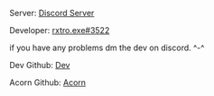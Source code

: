 Server: [Discord Server](https://discord.gg/55kuqGxdsC)

Developer: [rxtro.exe#3522](https://discord.com/users/606670530938011651)

if you have any problems dm the dev on discord. ^-^


Dev Github: [Dev](https://rxtro1.github.io/welcome)

Acorn Github: [Acorn](acorn13.github.io/welcome)
